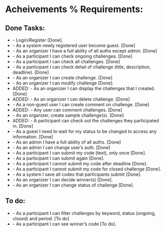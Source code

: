 <h1> Acheivements % Requirements:  </h1>
<h2>Done Tasks:</h2>
<ul>
<li>- Login/Register [Done].</li>
<li>- As a system newly registered user become guest. [Done]</li>
<li>- As an organizer I have a full ability of all auths except admin. [Done]</li>
<li>- As a participant I can check ongoing challenges. [Done]</li>
<li>- As a participant I can check all challenges. [Done]</li>
<li>- As a participant I can check detail of challenge (title, description, deadline). [Done]</li>
<li>- As an organizer I can create challenge. [Done]</li>
<li>- As an organizer I can modify challenge [Done].</li>
<li>ADDED: - As an organizer I can display the challenges that I created. [Done]</li>
<li>ADDED: - As an organizer I can delete challenge. [Done]</li>
<li>- As a non-guest user I can create comment on challenge. [Done]</li>
<li>ADDED: - Any user can comment challenges. [Done]</li>
<li>- As an organizer, create sample challenge(s). [Done]</li>
<li>ADDED: - A participant can check out the challenges they participated in. [Done]</li>
<li>- As a guest I need to wait for my status to be changed to access any information. [Done]</li>
<li>- As an admin I have a full ability of all auths. [Done]</li>
<li>- As an admin I can change user’s auth. [Done]</li>
<li>- As a participant I can submit my code (text), only once [Done].</li>
<li>- As a participant I can submit again [Done].</li>
<li>- As a participant I cannot submit my code after deadline [Done].</li>
<li>- As a participant I cannot submit my code for closed challenge [Done].</li>
<li>- As a system I save all codes that participants submit [Done].</li>
<li>- As an organizer I can decide winner(s) [Done].</li>
<li>- As an organizer I can change status of challenge [Done].</li>
</ul>
<h2>To do:</h2>
<ul>
<li>- As a participant I can filter challenges by keyword, status (ongoing, closed) and period. [To do]</li>
<li>- As a participant I can see winner’s code [To do].</li>
</ul>
